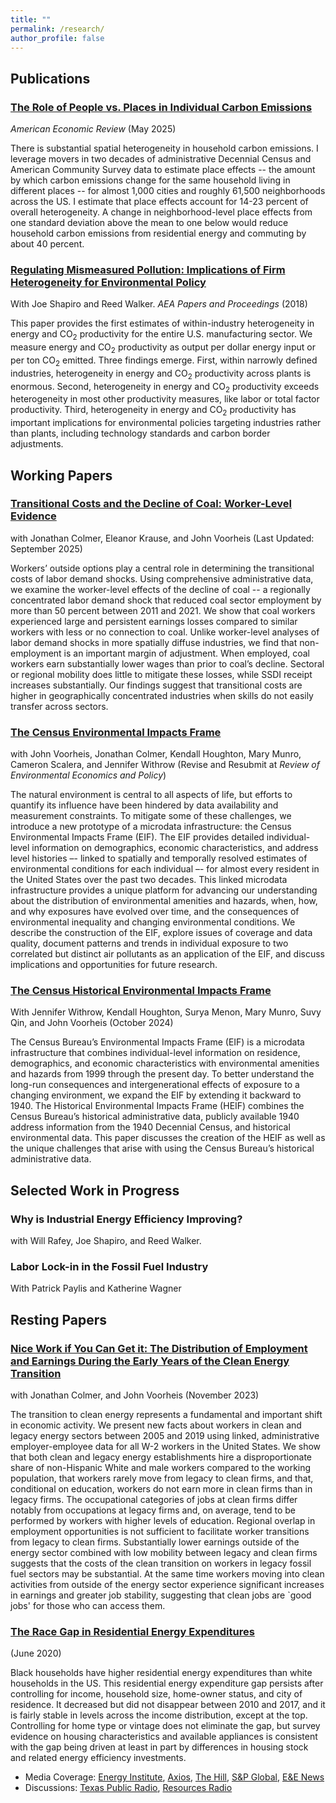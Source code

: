 ```yaml
---
title: ""
permalink: /research/
author_profile: false
---
```


## Publications

### [The Role of People vs. Places in Individual Carbon Emissions](/files/Lyubich_UCBerkeley_JMP.pdf) 
*American Economic Review* (May 2025)

There is substantial spatial heterogeneity in household carbon emissions. I leverage movers in two decades of administrative Decennial Census and American Community Survey data to estimate place effects -- the amount by which carbon emissions change for the same household living in different places -- for almost 1,000 cities and roughly 61,500 neighborhoods across the US. I estimate that place effects account for 14-23 percent of overall heterogeneity. 
A change in neighborhood-level place effects from one standard deviation above the mean to one below would reduce household carbon emissions from residential energy and commuting by about 40 percent.


### [Regulating Mismeasured Pollution: Implications of Firm Heterogeneity for Environmental Policy](/files/RegulatingMismeasuredPollution.pdf)
With Joe Shapiro and Reed Walker. *AEA Papers and Proceedings* (2018)

This paper provides the first estimates of within-industry heterogeneity in energy and CO<sub>2</sub> productivity for the entire U.S. manufacturing sector. We measure energy and CO<sub>2</sub> productivity as output per dollar energy input or per ton CO<sub>2</sub> emitted. Three findings emerge. First, within narrowly defined industries, heterogeneity in energy and CO<sub>2</sub> productivity across plants is enormous. Second, heterogeneity in energy and CO<sub>2</sub> productivity exceeds heterogeneity in most other productivity measures, like labor or total factor productivity. Third, heterogeneity in energy and CO<sub>2</sub> productivity has important implications for environmental policies targeting industries rather than plants, including technology standards and carbon border adjustments.

## Working Papers

### [Transitional Costs and the Decline of Coal: Worker-Level Evidence](/files/coal_transition.pdf)
with Jonathan Colmer, Eleanor Krause, and John Voorheis (Last Updated: September 2025)

Workers’ outside options play a central role in determining the transitional costs of labor demand shocks. Using comprehensive administrative data, we examine the worker-level effects of the decline of coal -- a regionally concentrated labor demand
shock that reduced coal sector employment by more than 50 percent between 2011 and 2021. We show that coal workers experienced large and persistent earnings losses compared to similar workers with less or no connection to coal. Unlike worker-level
analyses of labor demand shocks in more spatially diffuse industries, we find that non-employment is an important margin of adjustment. When employed, coal workers earn substantially lower wages than prior to coal’s decline. Sectoral or regional
mobility does little to mitigate these losses, while SSDI receipt increases substantially. Our findings suggest that transitional costs are higher in geographically concentrated industries when skills do not easily transfer across sectors.

### [The Census Environmental Impacts Frame](/files/EIF.pdf)
with John Voorheis, Jonathan Colmer, Kendall Houghton, Mary Munro, Cameron Scalera, and Jennifer Withrow (Revise and Resubmit at *Review of Environmental Economics and Policy*)

The natural environment is central to all aspects of life, but efforts to quantify its influence have been hindered by data availability and measurement constraints. To mitigate some of these challenges, we introduce a new prototype of a microdata infrastructure: the Census Environmental Impacts Frame (EIF). The EIF provides detailed individual-level information on demographics, economic characteristics, and address level histories –- linked to spatially and temporally resolved estimates of environmental conditions for each individual –- for almost every resident in the United States over the past two decades. This linked microdata infrastructure provides a unique platform for advancing our understanding about the distribution of environmental amenities and hazards, when, how, and why exposures have evolved over time, and the consequences of environmental inequality and changing environmental conditions. We describe the construction of the EIF, explore issues of coverage and data quality, document patterns and trends in individual exposure to two correlated but distinct air pollutants as an application of the EIF, and discuss implications and opportunities for future research.

### [The Census Historical Environmental Impacts Frame](/files/historical_eif.pdf)
With Jennifer Withrow, Kendall Houghton, Surya Menon, Mary Munro, Suvy Qin, and John Voorheis (October 2024)

The Census Bureau’s Environmental Impacts Frame (EIF) is a microdata infrastructure that combines individual-level information on residence, demographics, and economic characteristics with environmental amenities and hazards from 1999 through the present day. To better understand the long-run consequences and intergenerational effects of exposure to a changing environment, we expand the EIF by extending it backward to 1940. The Historical Environmental Impacts Frame (HEIF) combines the Census Bureau’s historical administrative data, publicly available 1940 address information from the 1940 Decennial Census, and historical environmental data. This paper discusses the creation of the HEIF as well as the unique challenges that arise with using the Census Bureau’s historical administrative data. 


## Selected Work in Progress

### Why is Industrial Energy Efficiency Improving?
with Will Rafey, Joe Shapiro, and Reed Walker.

### Labor Lock-in in the Fossil Fuel Industry
With Patrick Paylis and Katherine Wagner

## Resting Papers 

### [Nice Work if You Can Get it: The Distribution of Employment and Earnings During the Early Years of the Clean Energy Transition](/files/clean_transition.pdf)
with Jonathan Colmer, and John Voorheis (November 2023)

The transition to clean energy represents a fundamental and important shift in economic activity. We present new facts about workers in clean and legacy energy sectors between 2005 and 2019 using linked, administrative employer-employee data for all W-2 workers in the United States. We show that both clean and legacy energy establishments hire a disproportionate share of non-Hispanic White and male workers compared to the working population, that workers rarely move from legacy to clean firms, and that, conditional on education, workers do not earn more in clean firms than in legacy firms. The occupational categories of jobs at clean firms differ notably from occupations at legacy firms and, on average, tend to be performed by workers with higher levels of education. Regional overlap in employment opportunities is not sufficient to facilitate worker transitions from legacy to clean firms. Substantially lower earnings outside of the energy sector combined with low mobility between legacy and clean firms suggests that the costs of the clean transition on workers in legacy fossil fuel sectors may be substantial. At the same time workers moving into clean activities from outside of the energy sector experience significant increases in earnings and greater job stability, suggesting that clean jobs are `good jobs' for those who can access them.

### [The Race Gap in Residential Energy Expenditures](/files/race_energyGap.pdf)
(June 2020)

Black households have higher residential energy expenditures than white households in the US. This residential energy expenditure gap persists after controlling for income, household size, home-owner status, and city of residence. It decreased but did not disappear between 2010 and 2017, and it is fairly stable in levels across the income distribution, except at the top. Controlling for home type or vintage does not eliminate the gap, but survey evidence on housing characteristics and available appliances is consistent with the gap being driven at least in part by differences in housing stock and related energy efficiency investments.

- Media Coverage: [Energy Institute](https://energyathaas.wordpress.com/2020/06/22/consuming-energy-while-black/), [Axios](https://www.axios.com/persistent-racial-disparities-energy-expenses-fde229f4-f8a0-4542-a594-8705e8d4dfbc.html), [The Hill](https://thehill.com/policy/energy-environment/504138-black-households-pay-more-for-energy-than-white-households-analysis), [S&P Global](https://www.spglobal.com/marketintelligence/en/news-insights/latest-news-headlines/in-america-black-families-pay-more-for-energy-than-white-families-study-59180525), [E&E News](https://www.eenews.net/energywire/2020/06/25/stories/1063448841)
- Discussions: [Texas Public Radio](https://www.tpr.org/post/new-research-shows-black-households-pay-more-home-energy-whites), [Resources Radio](https://www.resourcesmag.org/resources-radio/equity-and-electricity-race-gap-household-energy-use-eva-lyubich/)



